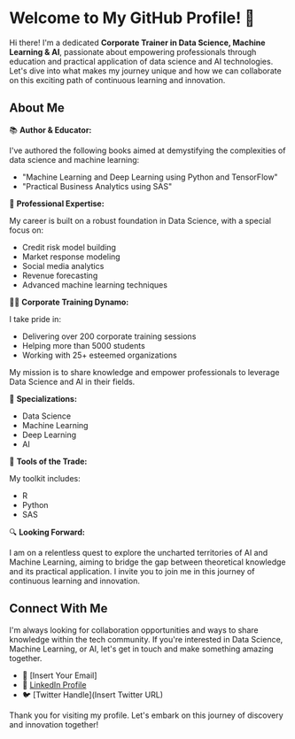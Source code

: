 # Welcome to My GitHub Profile! 🚀

Hi there! I'm a dedicated **Corporate Trainer in Data Science, Machine Learning & AI**, passionate about empowering professionals through education and practical application of data science and AI technologies. Let's dive into what makes my journey unique and how we can collaborate on this exciting path of continuous learning and innovation.

## About Me

📚 **Author & Educator:**

I've authored the following books aimed at demystifying the complexities of data science and machine learning:
- "Machine Learning and Deep Learning using Python and TensorFlow"
- "Practical Business Analytics using SAS"

🌟 **Professional Expertise:**

My career is built on a robust foundation in Data Science, with a special focus on:
- Credit risk model building
- Market response modeling
- Social media analytics
- Revenue forecasting
- Advanced machine learning techniques

👩‍🏫 **Corporate Training Dynamo:**

I take pride in:
- Delivering over 200 corporate training sessions
- Helping more than 5000 students
- Working with 25+ esteemed organizations

My mission is to share knowledge and empower professionals to leverage Data Science and AI in their fields.

💼 **Specializations:**

- Data Science
- Machine Learning
- Deep Learning
- AI

🔧 **Tools of the Trade:**

My toolkit includes:
- R
- Python
- SAS

🔍 **Looking Forward:**

I am on a relentless quest to explore the uncharted territories of AI and Machine Learning, aiming to bridge the gap between theoretical knowledge and its practical application. I invite you to join me in this journey of continuous learning and innovation.

## Connect With Me

I'm always looking for collaboration opportunities and ways to share knowledge within the tech community. If you're interested in Data Science, Machine Learning, or AI, let's get in touch and make something amazing together.

- 📧 [Insert Your Email]
- 💼 [LinkedIn Profile](https://www.linkedin.com/in/venkata-reddy-konasani/)
- 🐦 [Twitter Handle](Insert Twitter URL)

Thank you for visiting my profile. Let's embark on this journey of discovery and innovation together!

